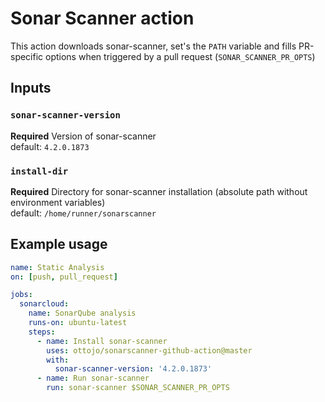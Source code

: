 # Sonar Scanner action

This action downloads sonar-scanner, set's the `PATH` variable and fills PR-specific options when triggered by a pull request (`SONAR_SCANNER_PR_OPTS`)
## Inputs
### `sonar-scanner-version`
**Required** Version of sonar-scanner  
 default: `4.2.0.1873`
### `install-dir`
**Required** Directory for sonar-scanner installation (absolute path without environment variables)  
default: `/home/runner/sonarscanner`

## Example usage

```yaml
name: Static Analysis
on: [push, pull_request]

jobs:
  sonarcloud:
    name: SonarQube analysis
    runs-on: ubuntu-latest
    steps:
      - name: Install sonar-scanner
        uses: ottojo/sonarscanner-github-action@master
        with:
          sonar-scanner-version: '4.2.0.1873'
      - name: Run sonar-scanner
        run: sonar-scanner $SONAR_SCANNER_PR_OPTS
```
